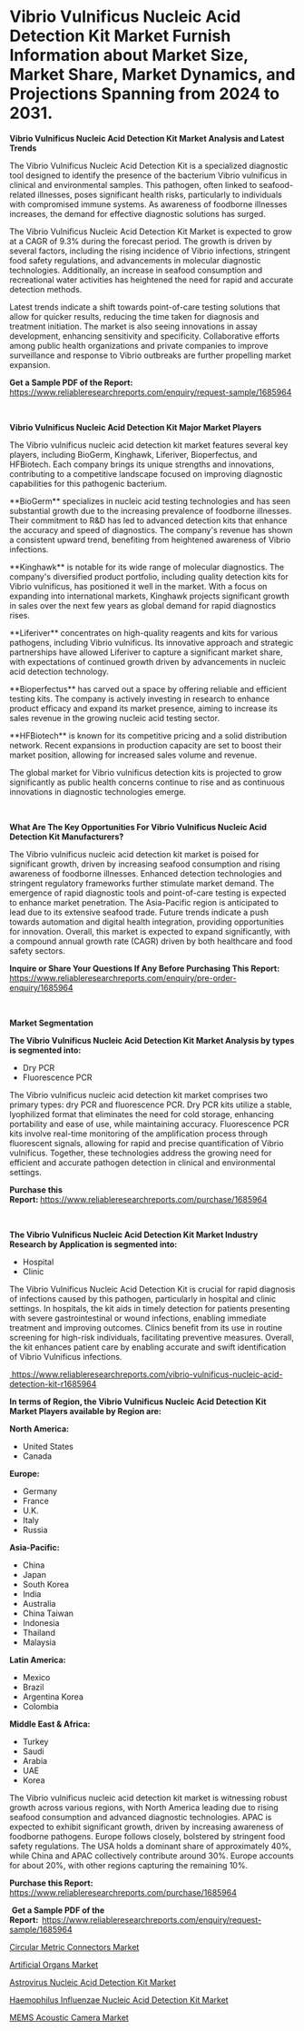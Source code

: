 <p><h1>Vibrio Vulnificus Nucleic Acid Detection Kit Market Furnish Information about Market Size, Market Share, Market Dynamics, and Projections Spanning from 2024 to 2031.</h1></p><p><strong>Vibrio Vulnificus Nucleic Acid Detection Kit Market Analysis and Latest Trends</strong></p>
<p><p>The Vibrio Vulnificus Nucleic Acid Detection Kit is a specialized diagnostic tool designed to identify the presence of the bacterium Vibrio vulnificus in clinical and environmental samples. This pathogen, often linked to seafood-related illnesses, poses significant health risks, particularly to individuals with compromised immune systems. As awareness of foodborne illnesses increases, the demand for effective diagnostic solutions has surged.</p><p>The Vibrio Vulnificus Nucleic Acid Detection Kit Market is expected to grow at a CAGR of 9.3% during the forecast period. The growth is driven by several factors, including the rising incidence of Vibrio infections, stringent food safety regulations, and advancements in molecular diagnostic technologies. Additionally, an increase in seafood consumption and recreational water activities has heightened the need for rapid and accurate detection methods.</p><p>Latest trends indicate a shift towards point-of-care testing solutions that allow for quicker results, reducing the time taken for diagnosis and treatment initiation. The market is also seeing innovations in assay development, enhancing sensitivity and specificity. Collaborative efforts among public health organizations and private companies to improve surveillance and response to Vibrio outbreaks are further propelling market expansion.</p></p>
<p><strong>Get a Sample PDF of the Report:&nbsp;</strong> <a href="https://www.reliableresearchreports.com/enquiry/request-sample/1685964?utm_campaign=112&utm_medium=2&utm_source=Github&utm_content=ia&utm_term=06102024&utm_id=vibrio-vulnificus-nucleic-acid-detection-kit">https://www.reliableresearchreports.com/enquiry/request-sample/1685964</a></p>
<p>&nbsp;</p>
<p><strong>Vibrio Vulnificus Nucleic Acid Detection Kit Major Market Players</strong></p>
<p><p>The Vibrio vulnificus nucleic acid detection kit market features several key players, including BioGerm, Kinghawk, Liferiver, Bioperfectus, and HFBiotech. Each company brings its unique strengths and innovations, contributing to a competitive landscape focused on improving diagnostic capabilities for this pathogenic bacterium.</p><p>**BioGerm** specializes in nucleic acid testing technologies and has seen substantial growth due to the increasing prevalence of foodborne illnesses. Their commitment to R&D has led to advanced detection kits that enhance the accuracy and speed of diagnostics. The company's revenue has shown a consistent upward trend, benefiting from heightened awareness of Vibrio infections.</p><p>**Kinghawk** is notable for its wide range of molecular diagnostics. The company's diversified product portfolio, including quality detection kits for Vibrio vulnificus, has positioned it well in the market. With a focus on expanding into international markets, Kinghawk projects significant growth in sales over the next few years as global demand for rapid diagnostics rises.</p><p>**Liferiver** concentrates on high-quality reagents and kits for various pathogens, including Vibrio vulnificus. Its innovative approach and strategic partnerships have allowed Liferiver to capture a significant market share, with expectations of continued growth driven by advancements in nucleic acid detection technology.</p><p>**Bioperfectus** has carved out a space by offering reliable and efficient testing kits. The company is actively investing in research to enhance product efficacy and expand its market presence, aiming to increase its sales revenue in the growing nucleic acid testing sector.</p><p>**HFBiotech** is known for its competitive pricing and a solid distribution network. Recent expansions in production capacity are set to boost their market position, allowing for increased sales volume and revenue.</p><p>The global market for Vibrio vulnificus detection kits is projected to grow significantly as public health concerns continue to rise and as continuous innovations in diagnostic technologies emerge.</p></p>
<p>&nbsp;</p>
<p><strong>What Are The Key Opportunities For Vibrio Vulnificus Nucleic Acid Detection Kit Manufacturers?</strong></p>
<p><p>The Vibrio vulnificus nucleic acid detection kit market is poised for significant growth, driven by increasing seafood consumption and rising awareness of foodborne illnesses. Enhanced detection technologies and stringent regulatory frameworks further stimulate market demand. The emergence of rapid diagnostic tools and point-of-care testing is expected to enhance market penetration. The Asia-Pacific region is anticipated to lead due to its extensive seafood trade. Future trends indicate a push towards automation and digital health integration, providing opportunities for innovation. Overall, this market is expected to expand significantly, with a compound annual growth rate (CAGR) driven by both healthcare and food safety sectors.</p></p>
<p><strong>Inquire or Share Your Questions If Any Before Purchasing This Report:</strong> <a href="https://www.reliableresearchreports.com/enquiry/pre-order-enquiry/1685964?utm_campaign=112&utm_medium=2&utm_source=Github&utm_content=ia&utm_term=06102024&utm_id=vibrio-vulnificus-nucleic-acid-detection-kit">https://www.reliableresearchreports.com/enquiry/pre-order-enquiry/1685964</a></p>
<p>&nbsp;</p>
<p><strong>Market Segmentation</strong></p>
<p><strong>The Vibrio Vulnificus Nucleic Acid Detection Kit Market Analysis by types is segmented into:</strong></p>
<p><ul><li>Dry PCR</li><li>Fluorescence PCR</li></ul></p>
<p><p>The Vibrio vulnificus nucleic acid detection kit market comprises two primary types: dry PCR and fluorescence PCR. Dry PCR kits utilize a stable, lyophilized format that eliminates the need for cold storage, enhancing portability and ease of use, while maintaining accuracy. Fluorescence PCR kits involve real-time monitoring of the amplification process through fluorescent signals, allowing for rapid and precise quantification of Vibrio vulnificus. Together, these technologies address the growing need for efficient and accurate pathogen detection in clinical and environmental settings.</p></p>
<p><strong>Purchase this Report:&nbsp;</strong><a href="https://www.reliableresearchreports.com/purchase/1685964?utm_campaign=112&utm_medium=2&utm_source=Github&utm_content=ia&utm_term=06102024&utm_id=vibrio-vulnificus-nucleic-acid-detection-kit">https://www.reliableresearchreports.com/purchase/1685964</a></p>
<p>&nbsp;</p>
<p><strong>The Vibrio Vulnificus Nucleic Acid Detection Kit Market Industry Research by Application is segmented into:</strong></p>
<p><ul><li>Hospital</li><li>Clinic</li></ul></p>
<p><p>The Vibrio Vulnificus Nucleic Acid Detection Kit is crucial for rapid diagnosis of infections caused by this pathogen, particularly in hospital and clinic settings. In hospitals, the kit aids in timely detection for patients presenting with severe gastrointestinal or wound infections, enabling immediate treatment and improving outcomes. Clinics benefit from its use in routine screening for high-risk individuals, facilitating preventive measures. Overall, the kit enhances patient care by enabling accurate and swift identification of Vibrio Vulnificus infections.</p></p>
<p><a href="https://www.reliableresearchreports.com/vibrio-vulnificus-nucleic-acid-detection-kit-r1685964?utm_campaign=112&utm_medium=2&utm_source=Github&utm_content=ia&utm_term=06102024&utm_id=vibrio-vulnificus-nucleic-acid-detection-kit">&nbsp;https://www.reliableresearchreports.com/vibrio-vulnificus-nucleic-acid-detection-kit-r1685964</a></p>
<p><strong>In terms of Region, the Vibrio Vulnificus Nucleic Acid Detection Kit Market Players available by Region are:</strong></p>
<p>
    <p> <strong> North America: </strong>
        <ul>
            <li>United States</li>
            <li>Canada</li>
        </ul>
        </p> 
    <p> <strong> Europe: </strong>
        <ul>
            <li>Germany</li>
            <li>France</li>
            <li>U.K.</li>
            <li>Italy</li>
            <li>Russia</li>
        </ul>
        </p> 
    <p> <strong> Asia-Pacific: </strong>
        <ul>
            <li>China</li>
            <li>Japan</li>
            <li>South Korea</li>
            <li>India</li>
            <li>Australia</li>
            <li>China Taiwan</li>
            <li>Indonesia</li>
            <li>Thailand</li>
            <li>Malaysia</li>
        </ul>
        </p> 
    <p> <strong> Latin America: </strong>
        <ul>
            <li>Mexico</li>
            <li>Brazil</li>
            <li>Argentina Korea</li>
            <li>Colombia</li>
        </ul>
        </p> 
    <p> <strong> Middle East & Africa: </strong>
        <ul>
            <li>Turkey</li>
            <li>Saudi</li>
            <li>Arabia</li>
            <li>UAE</li>
            <li>Korea</li>
        </ul>
    </p>
    </p>
<p><p>The Vibrio vulnificus nucleic acid detection kit market is witnessing robust growth across various regions, with North America leading due to rising seafood consumption and advanced diagnostic technologies. APAC is expected to exhibit significant growth, driven by increasing awareness of foodborne pathogens. Europe follows closely, bolstered by stringent food safety regulations. The USA holds a dominant share of approximately 40%, while China and APAC collectively contribute around 30%. Europe accounts for about 20%, with other regions capturing the remaining 10%.</p></p>
<p><strong>Purchase this Report: </strong><a href="https://www.reliableresearchreports.com/purchase/1685964?utm_campaign=112&utm_medium=2&utm_source=Github&utm_content=ia&utm_term=06102024&utm_id=vibrio-vulnificus-nucleic-acid-detection-kit">https://www.reliableresearchreports.com/purchase/1685964</a></p>
<p>&nbsp;<strong>Get a Sample PDF of the Report:&nbsp;&nbsp;</strong><a href="https://www.reliableresearchreports.com/enquiry/request-sample/1685964?utm_campaign=112&utm_medium=2&utm_source=Github&utm_content=ia&utm_term=06102024&utm_id=vibrio-vulnificus-nucleic-acid-detection-kit">https://www.reliableresearchreports.com/enquiry/request-sample/1685964</a></p>
<p><strong></strong></p>
<p><p><a href="https://issuu.com/reportprime-2/docs/circular-metric-connectors-market-size-2030.pptx?utm_campaign=112&utm_medium=2&utm_source=Github&utm_content=ia&utm_term=06102024&utm_id=vibrio-vulnificus-nucleic-acid-detection-kit">Circular Metric Connectors Market</a></p><p><a href="https://www.linkedin.com/pulse/analyzing-artificial-organs-market-dynamics-growth-drivers-4cgpc?utm_campaign=112&utm_medium=2&utm_source=Github&utm_content=ia&utm_term=06102024&utm_id=vibrio-vulnificus-nucleic-acid-detection-kit">Artificial Organs Market</a></p><p><a href="https://github.com/ShaheenRoz/Market-Research-Report-List-1/blob/main/astrovirus-nucleic-acid-detection-kit-market.md?utm_campaign=112&utm_medium=2&utm_source=Github&utm_content=ia&utm_term=06102024&utm_id=vibrio-vulnificus-nucleic-acid-detection-kit">Astrovirus Nucleic Acid Detection Kit Market</a></p><p><a href="https://github.com/WILSONTANNISHA/Market-Research-Report-List-1/blob/main/haemophilus-influenzae-nucleic-acid-detection-kit-market.md?utm_campaign=112&utm_medium=2&utm_source=Github&utm_content=ia&utm_term=06102024&utm_id=vibrio-vulnificus-nucleic-acid-detection-kit">Haemophilus Influenzae Nucleic Acid Detection Kit Market</a></p><p><a href="https://issuu.com/reportprime-2/docs/mems-acoustic-camera-market-size-20_3f3f9d9eaff6c5?utm_campaign=112&utm_medium=2&utm_source=Github&utm_content=ia&utm_term=06102024&utm_id=vibrio-vulnificus-nucleic-acid-detection-kit">MEMS Acoustic Camera Market</a></p></p>